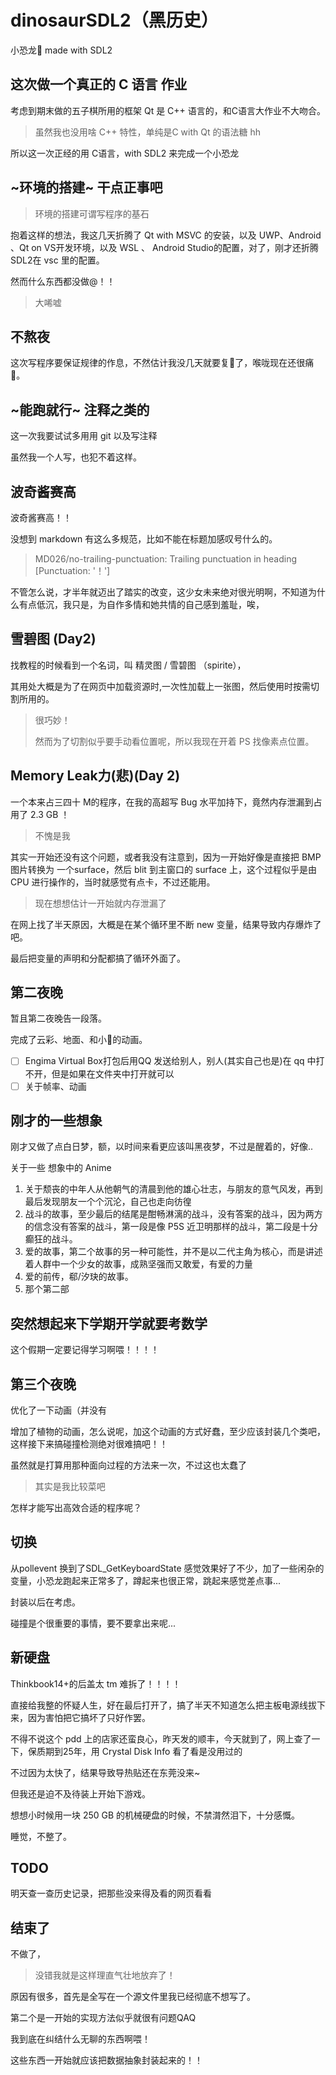 # dinosaurSDL2（黑历史）

小恐龙🦖 made with SDL2

## 这次做一个真正的 C 语言 作业

考虑到期末做的五子棋所用的框架 Qt 是 C++ 语言的，和C语言大作业不大吻合。

> 虽然我也没用啥 C++ 特性，单纯是C with Qt 的语法糖 hh

所以这一次正经的用 C语言，with SDL2 来完成一个小恐龙

## ~环境的搭建~ 干点正事吧

> 环境的搭建可谓写程序的基石

抱着这样的想法，我这几天折腾了 Qt with MSVC 的安装，以及 UWP、Android 、Qt on VS开发环境，以及 WSL 、 Android Studio的配置，对了，刚才还折腾 SDL2在 vsc 里的配置。

然而什么东西都没做@！！

> 大唏嘘

## 不熬夜

这次写程序要保证规律的作息，不然估计我没几天就要复🐏了，喉咙现在还很痛🔪。

## ~能跑就行~ 注释之类的

这一次我要试试多用用 git 以及写注释

虽然我一个人写，也犯不着这样。

## 波奇酱赛高

波奇酱赛高！！

没想到 markdown 有这么多规范，比如不能在标题加感叹号什么的。

> MD026/no-trailing-punctuation: Trailing punctuation in heading [Punctuation: '！']

不管怎么说，才半年就迈出了踏实的改变，这少女未来绝对很光明啊，不知道为什么有点低沉，我只是，为自作多情和她共情的自己感到羞耻，唉，

## 雪碧图 (Day2)

找教程的时候看到一个名词，叫 精灵图 / 雪碧图 （spirite），

其用处大概是为了在网页中加载资源时,一次性加载上一张图，然后使用时按需切割所用的。

> 很巧妙！
>
> 然而为了切割似乎要手动看位置呢，所以我现在开着 PS 找像素点位置。

## Memory Leak力(悲)(Day 2)

一个本来占三四十 M的程序，在我的高超写 Bug 水平加持下，竟然内存泄漏到占用了 2.3 GB ！

> 不愧是我

其实一开始还没有这个问题，或者我没有注意到，因为一开始好像是直接把 BMP 图片转换为 一个surface，然后 blit 到主窗口的 surface 上，这个过程似乎是由 CPU 进行操作的，当时就感觉有点卡，不过还能用。

> 现在想想估计一开始就内存泄漏了

在网上找了半天原因，大概是在某个循环里不断 new 变量，结果导致内存爆炸了吧。

最后把变量的声明和分配都搞了循环外面了。

## 第二夜晚

暂且第二夜晚告一段落。

完成了云彩、地面、和小🦖的动画。

* [ ] Engima Virtual Box打包后用QQ 发送给别人，别人(其实自己也是)在 qq 中打不开，但是如果在文件夹中打开就可以
* [ ] 关于帧率、动画

## 刚才的一些想象

刚才又做了点白日梦，额，以时间来看更应该叫黑夜梦，不过是醒着的，好像..

关于一些 想象中的 Anime

1. 关于颓丧的中年人从他朝气的清晨到他的雄心壮志，与朋友的意气风发，再到最后发现朋友一个个沉沦，自己也走向彷徨
2. 战斗的故事，至少最后的结尾是酣畅淋漓的战斗，没有答案的战斗，因为两方的信念没有答案的战斗，第一段是像 P5S 近卫明那样的战斗，第二段是十分癫狂的战斗。
3. 爱的故事，第二个故事的另一种可能性，并不是以二代主角为核心，而是讲述着人群中一个少女的故事，成熟坚强而又敢爱，有爱的力量
4. 爱的前传，郗/汐玦的故事。
5. 那个第二部

## 突然想起来下学期开学就要考数学

这个假期一定要记得学习啊喂！！！！

## 第三个夜晚

优化了一下动画（并没有

增加了植物的动画，怎么说呢，加这个动画的方式好蠢，至少应该封装几个类吧，这样接下来搞碰撞检测绝对很难搞吧！！

虽然就是打算用那种面向过程的方法来一次，不过这也太蠢了

> 其实是我比较菜吧

怎样才能写出高效合适的程序呢？

## 切换

从pollevent 换到了SDL_GetKeyboardState 感觉效果好了不少，加了一些闲杂的变量，小恐龙跑起来正常多了，蹲起来也很正常，跳起来感觉差点事...

封装以后在考虑。

碰撞是个很重要的事情，要不要拿出来呢...

## 新硬盘

Thinkbook14+的后盖太 tm 难拆了！！！！

直接给我整的怀疑人生，好在最后打开了，搞了半天不知道怎么把主板电源线拔下来，因为害怕把它搞坏了只好作罢。

不得不说这个 pdd 上的店家还蛮良心，昨天发的顺丰，今天就到了，网上查了一下，保质期到25年，用 Crystal Disk Info 看了看是没用过的

不过因为太快了，结果导致导热贴还在东莞没来~

但我还是迫不及待装上开始下游戏。

想想小时候用一块 250 GB 的机械硬盘的时候，不禁潸然泪下，十分感慨。

睡觉，不整了。

## TODO

明天查一查历史记录，把那些没来得及看的网页看看

## 结束了

不做了，

> 没错我就是这样理直气壮地放弃了！

原因有很多，首先是全写在一个源文件里我已经彻底不想写了。

第二个是一开始的实现方法似乎就很有问题QAQ

我到底在纠结什么无聊的东西啊喂！

这些东西一开始就应该把数据抽象封装起来的！！
